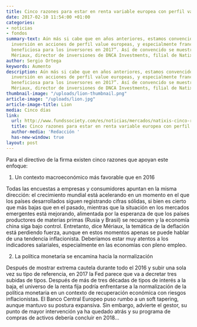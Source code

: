 ```yaml
---
title: Cinco razones para estar en renta variable europea con perfil value
date: 2017-02-10 11:54:00 +01:00
categories:
- noticias
- fondos
summary-text: Aún más si cabe que en años anteriores, estamos convencidos de que la
  inversión en acciones de perfil value europeas, y especialmente francesas, será
  beneficiosa para los inversores en 2017”. Así de convencido se muestra Jean-Charles
  Mériaux, director de inversiones de DNCA Investments, filial de Natixis Global AM.
author: Sergio Ortega
keywords: Aumento
description: Aún más si cabe que en años anteriores, estamos convencidos de que la
  inversión en acciones de perfil value europeas, y especialmente francesas, será
  beneficiosa para los inversores en 2017”. Así de convencido se muestra Jean-Charles
  Mériaux, director de inversiones de DNCA Investments, filial de Natixis Global AM.
thumbnail-image: "/uploads/lion-thumbnail.png"
article-image: "/uploads/lion.jpg"
article-image-title: Lion
media: Cinco días
link:
  url: http://www.fundssociety.com/es/noticias/mercados/natixis-cinco-razones-para-estar-en-renta-variable-europea-con-perfil-value
  title: Cinco razones para estar en renta variable europea con perfil value
  author-media: 'Redacción '
  has-new-window: true
layout: post
---
```


Para el directivo de la firma existen cinco razones que apoyan este enfoque:

1. Un contexto macroeconómico más favorable que en 2016

Todas las encuestas a empresas y consumidores apuntan en la misma dirección: el crecimiento mundial está acelerando en un momento en el que los países desarrollados siguen registrando cifras sólidas, si bien es cierto que más bajas que en el pasado, mientras que la situación en los mercados emergentes está mejorando, alimentada por la esperanza de que los países productores de materias primas (Rusia y Brasil) se recuperen y la economía china siga bajo control. Entretanto, dice Mériaux, la temática de la deflación está perdiendo fuerza, aunque en estos momentos apenas se puede hablar de una tendencia inflacionista. Deberíamos estar muy atentos a los indicadores salariales, especialmente en las economías con pleno empleo.

2. La política monetaria se encamina hacia la normalización

Después de mostrar extrema cautela durante todo el 2016 y subir una sola vez su tipo de referencia, en 2017 la Fed parece que va a decretar tres subidas de tipos. Después de más de tres décadas de tipos de interés a la baja, el universo de la renta fija podría enfrentarse a la normalización de la política monetaria en un contexto de recuperación económica con riesgos inflacionistas. El Banco Central Europeo puso rumbo a un soft tapering, aunque mantuvo su postura expansiva. Sin embargo, advierte el gestor, su punto de mayor intervención ya ha quedado atrás y su programa de compras de activos debería concluir en 2018...